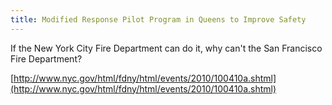 ```yaml
---
title: Modified Response Pilot Program in Queens to Improve Safety
---
```


If the New York City Fire Department can do it, why can't the San Francisco 
Fire Department?

[http://www.nyc.gov/html/fdny/html/events/2010/100410a.shtml](http://www.nyc.gov/html/fdny/html/events/2010/100410a.shtml)